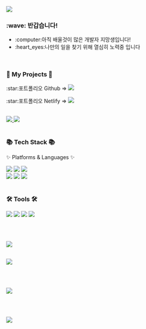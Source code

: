 <div align=left>
<img src="https://capsule-render.vercel.app/api?type=waving&height=220&section=header&color=gradient&customColorList=0,12,21,25,3&text=SEBIN%20Github!&fontSize=55&animation=blinking&fontAlignY=40" />	
</div>

<div align=left>
	<h3>:wave: 반갑습니다!</h3>
	<ul>
		<li>:computer:아직 배울것이 많은 개발자 지망생입니다!</li>
		<li>:heart_eyes:나만의 일을 찾기 위해 열심히 노력중 입니다</li>
	</ul>
</div>

<br>

<div align=left>
	<h3>🎨 My Projects 🎨</h3>
</div>
<div align=left>
	<p>:star:포트폴리오 Github => 
	<a href="https://wkdtpqls.github.io/Portfolio/" target="_blank">
		<img src="https://img.shields.io/badge/Portfolio-FF3633?style=flat&logo=Github&logoColor=white" />
	</a>
	</p>
	<p>:star:포트폴리오 Netlify => 
	<a href="https://javascript-porfolio.netlify.app/" target="_blank">
		<img src="https://img.shields.io/badge/Portfolio-00C7B7?style=flat&logo=Netlify&logoColor=white" />
	</a>
	</p>
	<br>
  	<a href="https://wkdtpqls.github.io/HtmlCSSHardCoding/" target="_blank">
		<img src="https://img.shields.io/badge/Resume-FF8800?style=flat&logo=Micro.blog&logoColor=white" />
	</a>
	<a href="https://wkdtpqls.github.io/" target=_blank>
		<img src="https://img.shields.io/badge/Blog-184D66?style=flat&logo=Storyblok&logoColor=white" />
	</a>
</div>
  
<br> 
  
<div align=left>
	<h3>📚 Tech Stack 📚</h3>
	<p>✨ Platforms & Languages ✨</p>
</div>
  
<div align="left">
	<img src="https://img.shields.io/badge/HTML5-E34F26?style=flat&logo=HTML5&logoColor=white" />
	<img src="https://img.shields.io/badge/CSS3-1572B6?style=flat&logo=CSS3&logoColor=white" />
	<img src="https://img.shields.io/badge/JavaScript-F7DF1E?style=flat&logo=JavaScript&logoColor=white" />	
  <br>
	<img src="https://img.shields.io/badge/MySQL-4479A1?style=flat&logo=MySQL&logoColor=white" />
  <img src="https://img.shields.io/badge/Python-3776AB?style=flat&logo=Python&logoColor=white" />
  <img src="https://img.shields.io/badge/PHP-777BB4?style=flat&logo=PHP&logoColor=white" />
  

</div>
<br>

<div align=left>
	<h3>🛠 Tools 🛠</h3>
</div>
<div align=left>
	<img src="https://img.shields.io/badge/Eclipse%20IDE-2C2255?style=flat&logo=EclipseIDE&logoColor=white" />
	<img src="https://img.shields.io/badge/Visual%20Studio%20Code-007ACC?style=flat&logo=VisualStudioCode&logoColor=white" />
	<img src="https://img.shields.io/badge/GitHub-181717?style=flat&logo=GitHub&logoColor=white" />
	<img src="https://img.shields.io/badge/Netlify-00C7B7?style=flat&logo=Netlify&logoColor=white" />
</div>
	
<br><br>

<a href="https://hits.seeyoufarm.com"><img src="https://hits.seeyoufarm.com/api/count/incr/badge.svg?url=https%3A%2F%2Fgithub.com%2Fgjbae1212%2Fhit-counter"/></a>     

<br>
<!--language-->
<div align=left>
<img src="https://github-readme-stats.vercel.app/api/top-langs/?username=wkdtpqls&layout=compact"> 

<br><br>
<!--status-->
<img src="https://github-readme-stats.vercel.app/api?username=wkdtpqls&show_icons=true&theme=buefy">
</div>

<br><br>


<!--footer-->
<div align=left>
<img src="https://capsule-render.vercel.app/api?section=footer&type=waving&color=gradient&customColorList=0,12,21,14,3&height=200&text=Thank%20You&fontSize=50&animation=blink&fontAlignY=70" />	
</div>
